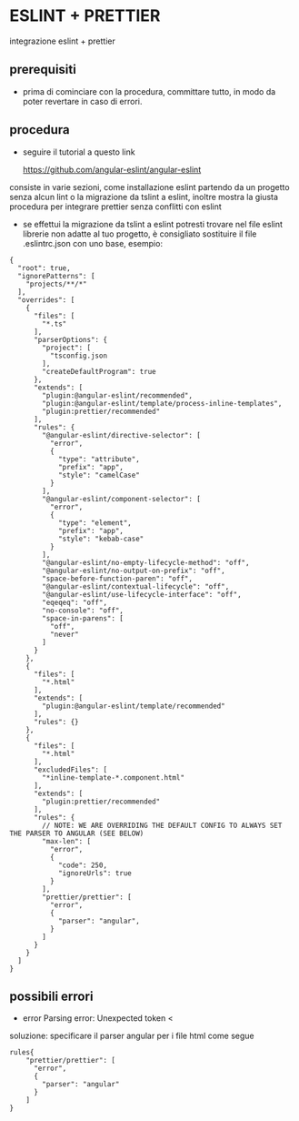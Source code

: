 # ESLINT + PRETTIER

integrazione eslint + prettier

## prerequisiti

- prima di cominciare con la procedura, committare tutto, in modo da poter revertare in caso di errori.

## procedura

-	seguire il tutorial a questo link

	https://github.com/angular-eslint/angular-eslint

consiste in varie sezioni, come installazione eslint partendo da un progetto senza alcun lint
o la migrazione da tslint a eslint, inoltre mostra la giusta procedura per integrare prettier senza conflitti con eslint

-	se effettui la migrazione da tslint a eslint potresti trovare nel file eslint librerie non adatte al tuo progetto, è consigliato sostituire il file
     .eslintrc.json con uno base, esempio:

```
{
  "root": true,
  "ignorePatterns": [
    "projects/**/*"
  ],
  "overrides": [
    {
      "files": [
        "*.ts"
      ],
      "parserOptions": {
        "project": [
          "tsconfig.json
        ],
        "createDefaultProgram": true
      },
      "extends": [
        "plugin:@angular-eslint/recommended",
        "plugin:@angular-eslint/template/process-inline-templates",
        "plugin:prettier/recommended"
      ],
      "rules": {
        "@angular-eslint/directive-selector": [
          "error",
          {
            "type": "attribute",
            "prefix": "app",
            "style": "camelCase"
          }
        ],
        "@angular-eslint/component-selector": [
          "error",
          {
            "type": "element",
            "prefix": "app",
            "style": "kebab-case"
          }
        ],
        "@angular-eslint/no-empty-lifecycle-method": "off",
        "@angular-eslint/no-output-on-prefix": "off",
        "space-before-function-paren": "off",
        "@angular-eslint/contextual-lifecycle": "off",
        "@angular-eslint/use-lifecycle-interface": "off",
        "eqeqeq": "off",
        "no-console": "off",
        "space-in-parens": [
          "off",
          "never"
        ]
      }
    },
    {
      "files": [
        "*.html"
      ],
      "extends": [
        "plugin:@angular-eslint/template/recommended"
      ],
      "rules": {}
    },
    {
      "files": [
        "*.html"
      ],
      "excludedFiles": [
        "*inline-template-*.component.html"
      ],
      "extends": [
        "plugin:prettier/recommended"
      ],
      "rules": {
        // NOTE: WE ARE OVERRIDING THE DEFAULT CONFIG TO ALWAYS SET THE PARSER TO ANGULAR (SEE BELOW)
        "max-len": [
          "error",
          {
            "code": 250,
            "ignoreUrls": true
          }
        ],
        "prettier/prettier": [
          "error",
          {
            "parser": "angular",
          }
        ]
      }
    }
  ]
}
```

## possibili errori

- error  Parsing error: Unexpected token <

soluzione: specificare il parser angular per i file html come segue

```
rules{
	"prettier/prettier": [
	  "error",
	  {
		"parser": "angular"
	  }
	]
}
```
